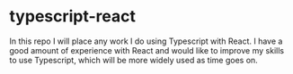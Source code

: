 # typescript-react

In this repo I will place any work I do using Typescript with React. I have a good amount of experience with React and would like to improve my skills to use Typescript, which will be more widely used as time goes on.
